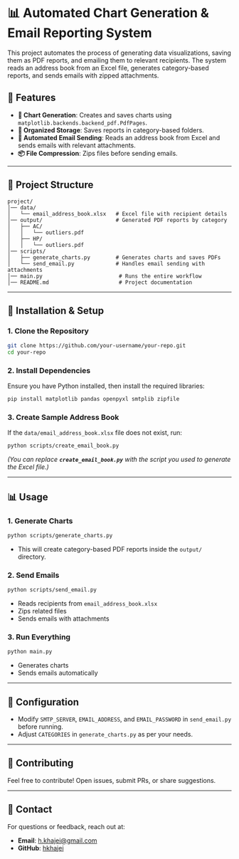 # 📊 Automated Chart Generation & Email Reporting System

This project automates the process of generating data visualizations, saving them as PDF reports, and emailing them to relevant recipients. The system reads an address book from an Excel file, generates category-based reports, and sends emails with zipped attachments.

## 🚀 Features

- **🌟 Chart Generation**: Creates and saves charts using `matplotlib.backends.backend_pdf.PdfPages`.
- **📂 Organized Storage**: Saves reports in category-based folders.
- **📧 Automated Email Sending**: Reads an address book from Excel and sends emails with relevant attachments.
- **📦 File Compression**: Zips files before sending emails.

---

## 📂 Project Structure

```
project/
│️── data/
│️   └️── email_address_book.xlsx   # Excel file with recipient details
│️── output/                       # Generated PDF reports by category
│️   ├️── AC/
│️   │️   └️── outliers.pdf
│️   ├️── HP/
│️   │️   └️── outliers.pdf
│️── scripts/
│️   ├️── generate_charts.py        # Generates charts and saves PDFs
│️   └️── send_email.py             # Handles email sending with attachments
│️── main.py                        # Runs the entire workflow
│️── README.md                      # Project documentation
```

---

## 🔧 Installation & Setup

### **1. Clone the Repository**

```bash
git clone https://github.com/your-username/your-repo.git
cd your-repo
```

### **2. Install Dependencies**

Ensure you have Python installed, then install the required libraries:

```bash
pip install matplotlib pandas openpyxl smtplib zipfile
```

### **3. Create Sample Address Book**

If the `data/email_address_book.xlsx` file does not exist, run:

```bash
python scripts/create_email_book.py
```

*(You can replace **`create_email_book.py`** with the script you used to generate the Excel file.)*

---

## 📊 Usage

### **1. Generate Charts**

```bash
python scripts/generate_charts.py
```

- This will create category-based PDF reports inside the `output/` directory.

### **2. Send Emails**

```bash
python scripts/send_email.py
```

- Reads recipients from `email_address_book.xlsx`
- Zips related files
- Sends emails with attachments

### **3. Run Everything**

```bash
python main.py
```

- Generates charts
- Sends emails automatically

---

## 📌 Configuration

- Modify `SMTP_SERVER`, `EMAIL_ADDRESS`, and `EMAIL_PASSWORD` in `send_email.py` before running.
- Adjust `CATEGORIES` in `generate_charts.py` as per your needs.

---

## 🤝 Contributing

Feel free to contribute! Open issues, submit PRs, or share suggestions.

---

## 📩 Contact

For questions or feedback, reach out at:

- **Email**: [h.khajei@gmail.com](mailto\:.khajei@gmail.com)
- **GitHub**: [hkhajei](https://github.com/hkhajei)

